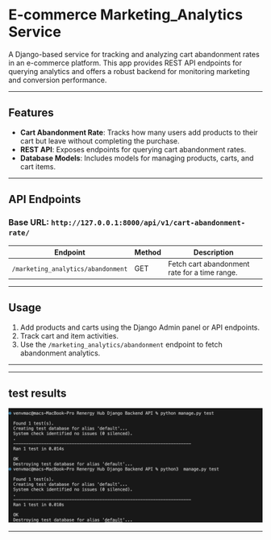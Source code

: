 # E-commerce Marketing_Analytics Service

A Django-based service for tracking and analyzing cart abandonment rates in an e-commerce platform. This app provides REST API endpoints for querying analytics and offers a robust backend for monitoring marketing and conversion performance.

---

## Features

- **Cart Abandonment Rate**: Tracks how many users add products to their cart but leave without completing the purchase.
- **REST API**: Exposes endpoints for querying cart abandonment rates.
- **Database Models**: Includes models for managing products, carts, and cart items.

---

## API Endpoints

### Base URL: `http://127.0.0.1:8000/api/v1/cart-abandonment-rate/`

| Endpoint                 | Method | Description                                  |
|--------------------------|--------|----------------------------------------------|
| `/marketing_analytics/abandonment` | GET    | Fetch cart abandonment rate for a time range.|

---

## Usage

1. Add products and carts using the Django Admin panel or API endpoints.
2. Track cart and item activities.
3. Use the `/marketing_analytics/abandonment` endpoint to fetch abandonment analytics.

---

---
## test results

![alt text](image.png)

---
